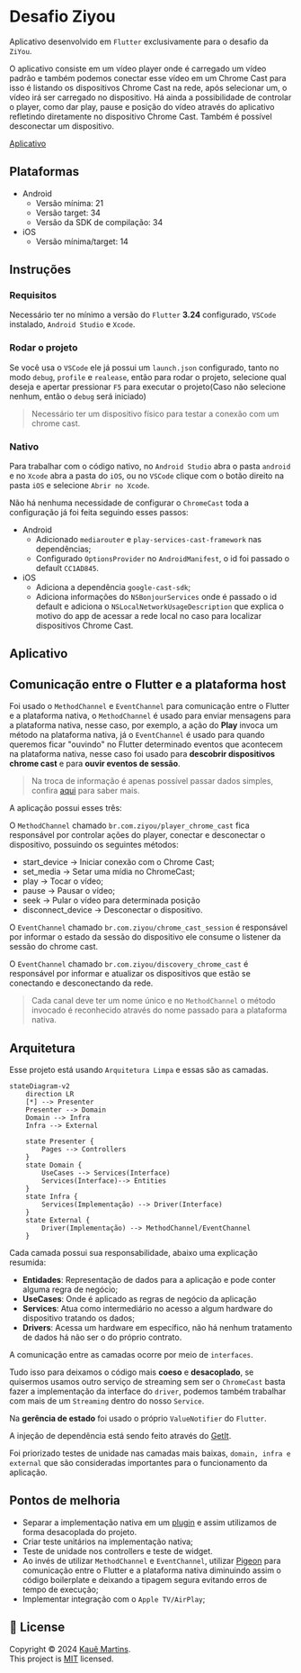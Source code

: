 # Desafio Ziyou

Aplicativo desenvolvido em `Flutter` exclusivamente para o desafio da `ZiYou`.

O aplicativo consiste em um vídeo player onde é carregado um vídeo padrão e também podemos conectar esse vídeo em um Chrome Cast para isso é listando os dispositivos Chrome Cast na rede, após selecionar um, o vídeo irá ser carregado no dispositivo.
Há ainda a possibilidade de controlar o player, como dar play, pause e posição do vídeo através do aplicativo refletindo diretamente no dispositivo Chrome Cast. Também é possível desconectar um dispositivo.

[Aplicativo](https://github.com/user-attachments/assets/bb6f3f7c-4193-475c-aa81-23e9c7ff202b)

## Plataformas

- Android
  - Versão mínima: 21
  - Versão target: 34
  - Versão da SDK de compilação: 34
- iOS
  - Versão mínima/target: 14

## Instruções

### Requisitos

Necessário ter no mínimo a versão do `Flutter` **3.24** configurado, `VSCode` instalado, `Android Studio` e `Xcode`.

### Rodar o projeto

Se você usa o `VSCode` ele já possui um `launch.json` configurado, tanto no modo `debug`, `profile` e `realease`, então para rodar o projeto, selecione qual deseja e apertar pressionar `F5` para executar o projeto(Caso não selecione nenhum, então o `debug` será iniciado)

> Necessário ter um dispositivo físico para testar a conexão com um chrome cast.

### Nativo 

Para trabalhar com o código nativo, no `Android Studio` abra o pasta `android` e no `Xcode` abra a pasta do `iOS`, ou no `VSCode` clique com o botão direito na pasta `iOS` e selecione `Abrir no Xcode`.

Não há nenhuma necessidade de configurar o `ChromeCast` toda a configuração já foi feita seguindo esses passos:

- Android
  - Adicionado `mediarouter` e `play-services-cast-framework` nas dependências;
  - Configurado `OptionsProvider` no `AndroidManifest`, o id foi passado o default `CC1AD845`.
- iOS
  - Adiciona a dependência `google-cast-sdk`;
  - Adiciona informações do `NSBonjourServices` onde é passado o id default e adiciona o `NSLocalNetworkUsageDescription` que explica o motivo do app de acessar a rede local no caso para localizar dispositivos Chrome Cast.

## Aplicativo

## Comunicação entre o Flutter e a plataforma host

Foi usado o `MethodChannel` e `EventChannel` para comunicação entre o Flutter e a plataforma nativa, o `MethodChannel` é usado para enviar mensagens para a plataforma nativa, nesse caso, por exemplo, a ação do **Play** invoca um método na plataforma nativa, já o `EventChannel` é usado para quando queremos ficar "ouvindo" no Flutter determinado eventos que acontecem na plataforma nativa, nesse caso foi usado para **descobrir dispositivos chrome cast** e para **ouvir eventos de sessão**.

> Na troca de informação é apenas possível passar dados simples, confira [aqui](https://docs.flutter.dev/platform-integration/platform-channels?gad_source=1&gclid=CjwKCAiA3Na5BhAZEiwAzrfagBDpt3Ah6gKvJ7l7wKv4cWtmmKYM6Ywz-yYS7w3lL0miPCVbkwvFlBoCpvMQAvD_BwE&gclsrc=aw.ds#codec) para saber mais.

A aplicação possui esses três:

O `MethodChannel` chamado `br.com.ziyou/player_chrome_cast` fica responsável por controlar ações do player, conectar e desconectar o dispositivo, possuindo os seguintes métodos:

- start_device -> Iniciar conexão com o Chrome Cast;
- set_media -> Setar uma mídia no ChromeCast;
- play -> Tocar o vídeo;
- pause -> Pausar o vídeo;
- seek -> Pular o vídeo para determinada posição
- disconnect_device -> Desconectar o dispositivo.

O `EventChannel` chamado `br.com.ziyou/chrome_cast_session` é responsável por informar o estado da sessão do dispositivo ele consume o listener da sessão do chrome cast.

O `EventChannel` chamado `br.com.ziyou/discovery_chrome_cast` é responsável por informar e atualizar os dispositivos que estão se conectando e desconectando da rede.

> Cada canal deve ter um nome único e no `MethodChannel` o método invocado é reconhecido através do nome passado para a plataforma nativa.

## Arquitetura

Esse projeto está usando `Arquitetura Limpa` e essas são as camadas.

```mermaid
stateDiagram-v2
    direction LR
    [*] --> Presenter
    Presenter --> Domain
    Domain --> Infra
    Infra --> External

    state Presenter {
        Pages --> Controllers
    }
    state Domain {
        UseCases --> Services(Interface)
        Services(Interface)--> Entities
    }
    state Infra {
        Services(Implementação) --> Driver(Interface)
    }
    state External {
        Driver(Implementação) --> MethodChannel/EventChannel
    }
```

Cada camada possui sua responsabilidade, abaixo uma explicação resumida:

- **Entidades**: Representação de dados para a aplicação e pode conter alguma regra de negócio;
- **UseCases**: Onde é aplicado as regras de negócio da aplicação
- **Services**: Atua como intermediário no acesso a algum hardware do dispositivo tratando os dados;
- **Drivers**: Acessa um hardware em específico, não há nenhum tratamento de dados há não ser o do próprio contrato.

A comunicação entre as camadas ocorre por meio de `interfaces`.

Tudo isso para deixamos o código mais **coeso** e **desacoplado**, se quisermos usamos outro serviço de streaming sem ser o `ChromeCast` basta fazer a implementação da interface do `driver`, podemos também trabalhar com mais de um `Streaming` dentro do nosso `Service`.

Na **gerência de estado** foi usado o próprio `ValueNotifier` do `Flutter`.

A injeção de dependência está sendo feito através do [GetIt](https://pub.dev/packages/get_it).

Foi priorizado testes de unidade nas camadas mais baixas, `domain, infra e external` que são consideradas importantes para o funcionamento da aplicação.

## Pontos de melhoria

- Separar a implementação nativa em um [plugin](https://docs.flutter.dev/packages-and-plugins/developing-packages#plugin) e assim utilizamos de forma desacoplada do projeto.
- Criar teste unitários na implementação nativa;
- Teste de unidade nos controllers e teste de widget.
- Ao invés de utilizar `MethodChannel` e `EventChannel`, utilizar [Pigeon](https://pub.dev/packages/pigeon) para comunicação entre o Flutter e a plataforma nativa diminuindo assim o código boilerplate e deixando a tipagem segura evitando erros de tempo de execução; 
- Implementar integração com o `Apple TV/AirPlay`;

## 📝 License

Copyright © 2024 [Kauê Martins](https://github.com/kmartins).<br />
This project is [MIT](https://opensource.org/licenses/MIT) licensed.
